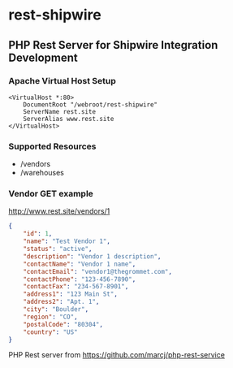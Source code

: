 rest-shipwire
=============

PHP Rest Server for Shipwire Integration Development
----------------------------------------------------

### Apache Virtual Host Setup

```ApacheConf
<VirtualHost *:80>
    DocumentRoot "/webroot/rest-shipwire"
    ServerName rest.site
    ServerAlias www.rest.site
</VirtualHost>
```

### Supported Resources

* /vendors
* /warehouses

### Vendor GET example

http://www.rest.site/vendors/1

```JSON
{
    "id": 1,
    "name": "Test Vendor 1",
    "status": "active",
    "description": "Vendor 1 description",
    "contactName": "Vendor 1 name",
    "contactEmail": "vendor1@thegrommet.com",
    "contactPhone": "123-456-7890",
    "contactFax": "234-567-8901",
    "address1": "123 Main St",
    "address2": "Apt. 1",
    "city": "Boulder",
    "region": "CO",
    "postalCode": "80304",
    "country": "US"
}
```

PHP Rest server from https://github.com/marcj/php-rest-service